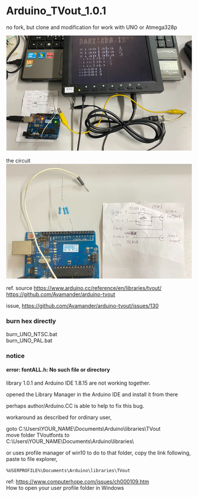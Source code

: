 # Arduino_TVout_1.0.1  
no fork, but clone and modification for work with UNO or Atmega328p  

![Arduino_TVout_xiaolaba.JPG](Arduino_TVout_xiaolaba.JPG)  

the circuit  
![Arduino_TVout_xiaolaba_circuit.JPG](Arduino_TVout_xiaolaba_circuit.JPG)  


ref. source
https://www.arduino.cc/reference/en/libraries/tvout/  
https://github.com/Avamander/arduino-tvout  

issue, https://github.com/Avamander/arduino-tvout/issues/130


### burn hex directly
burn_UNO_NTSC.bat  
burn_UNO_PAL.bat  


### notice

#### error: fontALL.h: No such file or directory

library 1.0.1 and Arduino IDE 1.8.15 are not working together.  

opened the Library Manager in the Arduino IDE and install it from there  

perhaps author/Arduino.CC is able to help to fix this bug.  

workaround as described for ordinary user,  

goto C:\Users\YOUR_NAME\Documents\Arduino\libraries\TVout  
move folder TVoutfonts to C:\Users\YOUR_NAME\Documents\Arduino\libraries\  

or uses profile manager of win10 to do to that folder, copy the link following, paste to file explorer,    

```
%USERPROFILE%\Documents\Arduino\libraries\TVout  
```
ref: https://www.computerhope.com/issues/ch000109.htm  
How to open your user profile folder in Windows  

